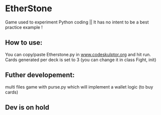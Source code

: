 # EtherStone
Game used to experiment Python coding || It has no intent to be a best practice example !

## How to use:

You can copy/paste Etherstone.py in www.codeskulptor.org and hit run.
Cards generated per deck is set to 3 (you can change it in class Fight, init)

## Futher developement:

multi files game with purse.py which will implement a wallet logic (to buy cards)

## Dev is on hold 
